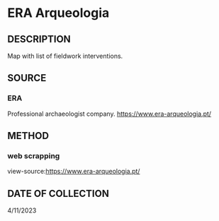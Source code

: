# ERA Arqueologia

## DESCRIPTION
Map with list of fieldwork interventions.

## SOURCE 
### ERA
Professional archaeologist company.
https://www.era-arqueologia.pt/

## METHOD
### web scrapping
view-source:https://www.era-arqueologia.pt/

## DATE OF COLLECTION
4/11/2023
